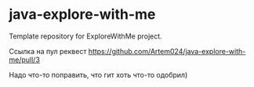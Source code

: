 # java-explore-with-me
Template repository for ExploreWithMe project.


Ссылка на пул реквест https://github.com/Artem024/java-explore-with-me/pull/3

Надо что-то поправить, что гит хоть что-то одобрил)